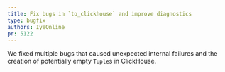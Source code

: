 ```yaml
---
title: Fix bugs in `to_clickhouse` and improve diagnostics
type: bugfix
authors: IyeOnline
pr: 5122
---
```


We fixed multiple bugs that caused unexpected internal failures and the creation
of potentially empty `Tuple`s in ClickHouse.
